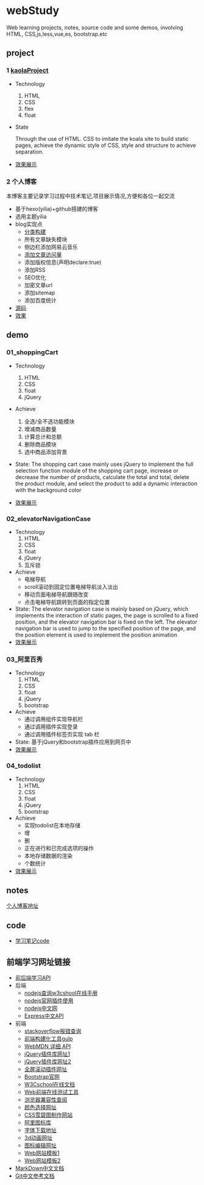 # webStudy
Web learning projects, notes, source code and some demos, involving HTML, CSS,js,less,vue,es, bootstrap.etc 

## project

### 1 [kaolaProject](https://sparkparis.github.io/webStudy/kaolaProject/index.html)

- Technology

  1. HTML
  2. CSS
  3. flex
  4. float

- State

  Through the use of HTML. CSS to imitate the koala site to build static pages, achieve the dynamic style of CSS, style and structure to achieve separation.

- [效果展示](https://sparkparis.github.io/webStudy/kaolaProject/index.html)
### 2 个人博客
本博客主要记录学习过程中技术笔记,项目展示情况,方便和各位一起交流

- 基于hexo(yilia)+github搭建的博客
- 选用主题yilia
- blog实现点
  - [分类构建](https://blog.csdn.net/dta0502/article/details/89607895)
  - 所有文章缺失模块
  - 侧边栏添加网易云音乐
  - [添加文章访问量](http://www.janszeng.top/2017/08/30/hexo_yilia_count/)
  - 添加版权信息(声明declare:true)
  - 添加RSS
  - SEO优化
  - 加密文章url
  - 添加sitemap
  - 添加百度统计
- [源码](https://github.com/SparkParis/sparkparis.github.io)
- [效果](https://sparkparis.github.io/)

## demo
### 01_shoppingCart
- Technology
  1. HTML
  2. CSS
  3. float
  4. jQuery
- Achieve
  1. 全选/全不选功能模块
  2. 增减商品数量
  3. 计算总计和总额
  4. 删除商品模块
  5. 选中商品添加背景
- State:
  The shopping cart case mainly uses jQuery to implement the full selection function module of the shopping cart page, increase or decrease the number of products, calculate the total and total, delete the product module, and select the product to add a dynamic interaction with the background color

- [效果展示](https://sparkparis.github.io/webStudy/demo/01_shoppingCart/)
### 02_elevatorNavigationCase
- Technology
  1. HTML
  2. CSS
  3. float
  4. jQuery
  5. 互斥锁
- Achieve
  - 电梯导航
  - scroll滚动到固定位置电梯导航淡入淡出
  - 移动页面电梯导航跟随改变
  - 点击电梯导航跳转到页面的指定位置
- State:
  The elevator navigation case is mainly based on jQuery, which implements the interaction of static pages, the page is scrolled to a fixed position, and the elevator navigation bar is fixed on the left. The elevator navigation bar is used to jump to the specified position of the page, and the position element is used to implement the position animation
- [效果展示](https://sparkparis.github.io/webStudy/demo/02_elevatorNavigationCase/)

### 03_阿里百秀
- Technology
  1. HTML
  2. CSS
  3. float
  4. jQuery
  5. bootstrap
- Achieve
  - 通过调用组件实现导航栏
  - 通过调用插件实现登录
  - 通过调用插件标签页实现 tab 栏
-  State:
  基于jQuery和bootstrap插件应用到网页中
- [效果展示](https://sparkparis.github.io/webStudy/demo/03_alibaoxiu/)
### 04_todolist
- Technology
  1. HTML
  2. CSS
  3. float
  4. jQuery
  5. bootstrap
- Achieve
  - 实现todolist在本地存储
  - 增
  - 删
  - 正在进行和已完成选项的操作
  - 本地存储数据的渲染
  - 个数统计
- [效果展示](https://sparkparis.github.io/webStudy/demo/04_todoList/)
## notes
[个人博客地址](https://sparkparis.github.io/)
## code
- [学习笔记code]()
## 前端学习网址链接
- [前后端学习API](https://www.w3cschool.cn/tutorial)
- 后端
  - [nodejs查询w3cshool在线手册](https://www.w3cschool.cn/nodejs/nodejs-repl.html)
  - [nodejs官网插件使用](https://www.npmjs.com/package/)
  - [nodejs中文网](http://nodejs.cn/api/v8.html)
  - [Express中文API](https://www.expressjs.com.cn/4x/api.html)
- 前端
  - [stackoverflow报错查询](https://stackoverflow.com/questions/38937095/no-gulpfile-found)
  - [前端构建化工具gulp](https://gulpjs.com/docs/en/getting-started/creating-tasks)
  - [WebMDN 详细 API](https://developer.mozilla.org/zh-CN/docs/Web/API)
  - [jQuery插件库网址1](http://www.jq22.com/)
  - [jQuery插件库网址2](http://www.htmleaf.com/)
  - [全屏滚动插件网址](https://www.dowebok.com/)
  - [Bootstrap官网](https://v3.bootcss.com)
  - [W3Cschool在线文档](https://www.w3school.com.cn/)
  - [Web前端在线测试工具](https://tool.oschina.net/)
  - [浏览器兼容性查阅](https://caniuse.com/)
  - [颜色选择网址](https://flatuicolors.com/)
  - [CSS雪碧图制作网站](https://www.toptal.com/developers/css/sprite-generator)
  - [阿里图标库](https://www.iconfont.cn/)
  - [字体下载地址](https://fonts.google.com/)
  - [3d动画网址](https://threejs.org/)
  - [图标编辑网址](http://fontstore.baidu.com/static/editor/index.html)
  - [Web网站模板1](https://72k.us/file/21793581-422825200)
  - [Web网站模板2](http://demo.cssmoban.com/cssthemes4/sbtp_20_brandy/index.html)
- [MarkDown中文文档](https://markdown-zh.readthedocs.io/en/latest/)
- [Git中文参考文档](https://git-reference.readthedocs.io/zh_CN/latest/)

